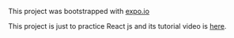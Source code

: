 This project was bootstrapped with [expo.io](https://expo.io)

This project is just to practice React js and its tutorial video is [here](https://www.youtube.com/watch?v=v1vE7G6YQCc&list=PL7jH19IHhOLNPOI3bEBtSw1Acp3fS0enw).

